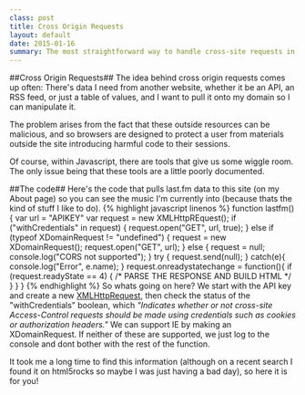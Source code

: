 ```yaml
---
class: post
title: Cross Origin Requests
layout: default
date: 2015-01-16
summary: The most straightforward way to handle cross-site requests in Javascript (in my experience)
---
```

##Cross Origin Requests##
The idea behind cross origin requests comes up often: There's data I need from
another website, whether it be an API, an RSS feed, or just a table of values,
and I want to pull it onto my domain so I can manipulate it.

The problem arises from the fact that these outside resources can be malicious,
and so browsers are designed to protect a user from materials outside the site
introducing harmful code to their sessions.

Of course, within Javascript, there are tools that give us some wiggle room.
The only issue being that these tools are a little poorly documented.

##The code##
Here's the code that pulls last.fm data to this site (on my About page) so you
can see the music I'm currently into (because thats the kind of stuff I like to
do).
{% highlight javascript linenos %}
function lastfm(){
  var url = "APIKEY"
  var request = new XMLHttpREquest();
  if ("withCredentials" in request) {
    request.open("GET", url, true);
  } else if (typeof XDomainRequest != "undefined") {
    request = new XDomainRequest();
    request.open("GET", url);
  } else {
    request = null;
    console.log("CORS not supported");
  }
  try {
    request.send(null);
  } catch(e){
    console.log("Error", e.name);
  }
  request.onreadystatechange = function(){
    if (request.readyState == 4) {
      /* PARSE THE RESPONSE AND BUILD HTML */
    }
  }
}
{% endhighlight %}
So whats going on here? We start with the API key and create a new
[XMLHttpRequest](https://developer.mozilla.org/en-US/docs/Web/API/XMLHttpRequest),
then check the status of the "withCredentials" boolean, which _"Indicates whether 
or not cross-site Access-Control requests should be made using credentials such 
as cookies or authorization headers."_ We can support IE by making an 
XDomainRequest. If neither of these are supported, we just log to the console
and dont bother with the rest of the function. 

It took me a long time to find this information (although on a recent search I
found it on html5rocks so maybe I was just having a bad day), so here it is for
you!   
